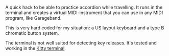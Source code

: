 A quick hack to be able to practice accordion while travelling. It runs in the terminal and creates a virtual MIDI-instrument that you can use in any MIDI program, like Garageband.

This is very hard coded for my situation: a US layout keyboard and a type B chromatic button system.

The terminal is not well suited for detecting key releases. It's tested and working in the [Kitty terminal](https://sw.kovidgoyal.net/kitty/).